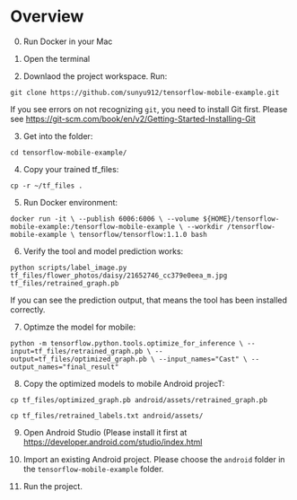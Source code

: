 # Overview

0. Run Docker in your Mac
1. Open the terminal

2. Downlaod the project workspace. Run:

  `git clone https://github.com/sunyu912/tensorflow-mobile-example.git`

  If you see errors on not recognizing `git`, you need to install Git first. Please see https://git-scm.com/book/en/v2/Getting-Started-Installing-Git

3. Get into the folder:

  `cd tensorflow-mobile-example/`

4. Copy your trained tf_files:

  `cp -r ~/tf_files .`

5. Run Docker environment:

`docker run -it \
  --publish 6006:6006 \
  --volume ${HOME}/tensorflow-mobile-example:/tensorflow-mobile-example \
  --workdir /tensorflow-mobile-example \
  tensorflow/tensorflow:1.1.0 bash`
  
6. Verify the tool and model prediction works:

  `python scripts/label_image.py tf_files/flower_photos/daisy/21652746_cc379e0eea_m.jpg tf_files/retrained_graph.pb`

  If you can see the prediction output, that means the tool has been installed correctly.
  
  
7. Optimze the model for mobile:

`python -m tensorflow.python.tools.optimize_for_inference \
  --input=tf_files/retrained_graph.pb \
  --output=tf_files/optimized_graph.pb \
  --input_names="Cast" \
  --output_names="final_result"`
  
8. Copy the optimized models to mobile Android projecT:

`cp tf_files/optimized_graph.pb android/assets/retrained_graph.pb`

`cp tf_files/retrained_labels.txt android/assets/`

9. Open Android Studio (Please install it first at https://developer.android.com/studio/index.html

10. Import an existing Android project. Please choose the `android` folder in the `tensorflow-mobile-example` folder.

11. Run the project.

